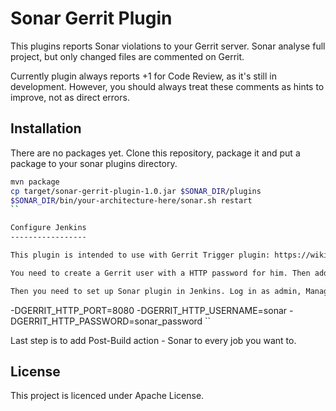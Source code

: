 Sonar Gerrit Plugin
===================

This plugins reports Sonar violations to your Gerrit server. Sonar analyse full project, but only changed files are commented on Gerrit.

Currently plugin always reports +1 for Code Review, as it's still in development. However, you should always treat these comments as hints to improve, not as direct errors.

Installation
------------

There are no packages yet. Clone this repository, package it and put a package to your sonar plugins directory.

```bash
mvn package
cp target/sonar-gerrit-plugin-1.0.jar $SONAR_DIR/plugins
$SONAR_DIR/bin/your-architecture-here/sonar.sh restart
``

Configure Jenkins
-----------------

This plugin is intended to use with Gerrit Trigger plugin: https://wiki.jenkins-ci.org/display/JENKINS/Gerrit+Trigger.

You need to create a Gerrit user with a HTTP password for him. Then add this user to Non-Interactive Users group.

Then you need to set up Sonar plugin in Jenkins. Log in as admin, Manage Jenkins - Configure System - Sonar - Advanced... - Additional properties: add and andjust your settings:

```
-DGERRIT_HTTP_PORT=8080 -DGERRIT_HTTP_USERNAME=sonar -DGERRIT_HTTP_PASSWORD=sonar_password
``

Last step is to add Post-Build action - Sonar to every job you want to.

License
-------

This project is licenced under Apache License.

